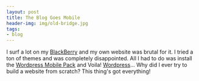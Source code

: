 ```yaml
---
layout: post
title: The Blog Goes Mobile
header-img: img/old-bridge.jpg
tags:
- blog
---
```

I surf a lot on my [BlackBerry](http://blackberry.com) and my own website was brutal for it. I tried a ton of themes and was completely disappointed. All I had to do was install the [Wordpress Mobile Pack](http://wordpress.org/extend/plugins/wordpress-mobile-pack/) and Voila! [Wordpress](http://wordpress.com)... Why did I ever try to build a website from scratch? This thing's got everything!
